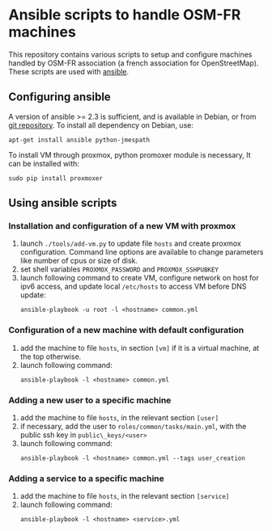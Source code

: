 # Ansible scripts to handle OSM-FR machines

This repository contains various scripts to setup and configure machines
handled by OSM-FR association (a french association for OpenStreetMap). These
scripts are used with [ansible](https://www.ansible.com/).

## Configuring ansible

A version of ansible >= 2.3 is sufficient, and is available in Debian,
or from [git repository](https://github.com/ansible/ansible.git). To install all
dependency on Debian, use:

  ```shell
  apt-get install ansible python-jmespath
  ```

To install VM through proxmox, python promoxer module is necessary, It can be
installed with:

  ```shell
  sudo pip install proxmoxer
  ```

## Using ansible scripts

### Installation and configuration of a new VM with proxmox

1. launch `./tools/add-vm.py` to update file `hosts` and create proxmox configuration. Command line options are available to change parameters like number of cpus or size of disk.
1. set shell variables `PROXMOX_PASSWORD` and `PROXMOX_SSHPUBKEY`
1. launch following command to create VM, configure network on host for ipv6 access, and update local `/etc/hosts` to access VM before DNS update:
    ```shell
    ansible-playbook -u root -l <hostname> common.yml
    ```

### Configuration of a new machine with default configuration

1. add the machine to file `hosts`, in section `[vm]` if it is a virtual machine, at the top otherwise.
1. launch following command:
    ```shell
    ansible-playbook -l <hostname> common.yml
    ```

### Adding a new user to a specific machine

1. add the machine to file `hosts`, in the relevant section `[user]`
1. if necessary, add the user to `roles/common/tasks/main.yml`, with the public ssh key in `public\_keys/<user>`
1. launch following command:
    ```shell
    ansible-playbook -l <hostname> common.yml --tags user_creation
    ```

### Adding a service to a specific machine

1. add the machine to file `hosts`, in the relevant section `[service]`
1. launch following command:
    ```shell
    ansible-playbook -l <hostname> <service>.yml
    ```
